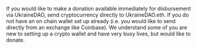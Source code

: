 If you would like to make a donation available immediately for disbursement via UkraineDAO, send cryptocurrency directly to UkraineDAO.eth. If you do not have an on chain wallet set up already (i.e. you would like to send directly from an exchange like Coinbase). 
We understand some of you are new to setting up a crypto wallet and have very busy lives, but would like to donate.